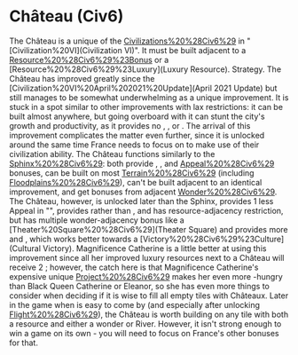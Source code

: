 # Château (Civ6)

The Château is a unique of the [Civilizations%20%28Civ6%29](civilization) in "[Civilization%20VI](Civilization VI)". It must be built adjacent to a [Resource%20%28Civ6%29%23Bonus](Bonus) or a [Resource%20%28Civ6%29%23Luxury](Luxury Resource). 
Strategy.
The Château has improved greatly since the [Civilization%20VI%20April%202021%20Update](April 2021 Update) but still manages to be somewhat underwhelming as a unique improvement. It is stuck in a spot similar to other improvements with lax restrictions: it can be built almost anywhere, but going overboard with it can stunt the city's growth and productivity, as it provides no , , or . The arrival of this improvement complicates the matter even further, since it is unlocked around the same time France needs to focus on to make use of their civilization ability.
The Château functions similarly to the [Sphinx%20%28Civ6%29](Sphinx): both provide , , and [Appeal%20%28Civ6%29](Appeal) bonuses, can be built on most [Terrain%20%28Civ6%29](terrain) (including [Floodplains%20%28Civ6%29](Floodplains)), can't be built adjacent to an identical improvement, and get bonuses from adjacent [Wonder%20%28Civ6%29](wonders). The Château, however, is unlocked later than the Sphinx, provides 1 less Appeal in "", provides rather than , and has resource-adjacency restriction, but has multiple wonder-adjacency bonus like a [Theater%20Square%20%28Civ6%29](Theater Square) and provides more and , which works better towards a [Victory%20%28Civ6%29%23Culture](Cultural Victory). Magnificence Catherine is a little better at using this improvement since all her improved luxury resources next to a Château will receive 2 ; however, the catch here is that Magnificence Catherine's expensive unique [Project%20%28Civ6%29](project) makes her even more -hungry than Black Queen Catherine or Eleanor, so she has even more things to consider when deciding if it is wise to fill all empty tiles with Châteaux.
Later in the game when is easy to come by (and especially after unlocking [Flight%20%28Civ6%29](Flight)), the Château is worth building on any tile with both a resource and either a wonder or River. However, it isn't strong enough to win a game on its own - you will need to focus on France's other bonuses for that.